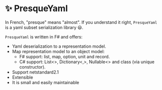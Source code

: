 # ✨ PresqueYaml
In French, "presque" means "almost". If you understand it right, `PresqueYaml` is a yaml subset serialization library 😃.

`PresqueYaml` is written in F# and offers:
* Yaml deserialization to a representation model.
* Map representation model to an object model:
  * F# support: list, map, option, unit and record.
  * C# support: List<>, Dictionary<,>, Nullable<> and class (via unique constructor).
* Support netstandard2.1
* Extensible
* It is small and easily maintainable
